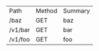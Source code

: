 <table>
  <tr>
    <td>Path</td>
    <td>Method</td>
    <td>Summary</td>
  </tr>
  <tr>
    <td>/baz</td>
    <td>GET</td>
    <td>baz</td>
  </tr>
  <tr>
    <td>/v1/bar</td>
    <td>GET</td>
    <td>bar</td>
  </tr>
  <tr>
    <td>/v1/foo</td>
    <td>GET</td>
    <td>foo</td>
  </tr>
</table>

